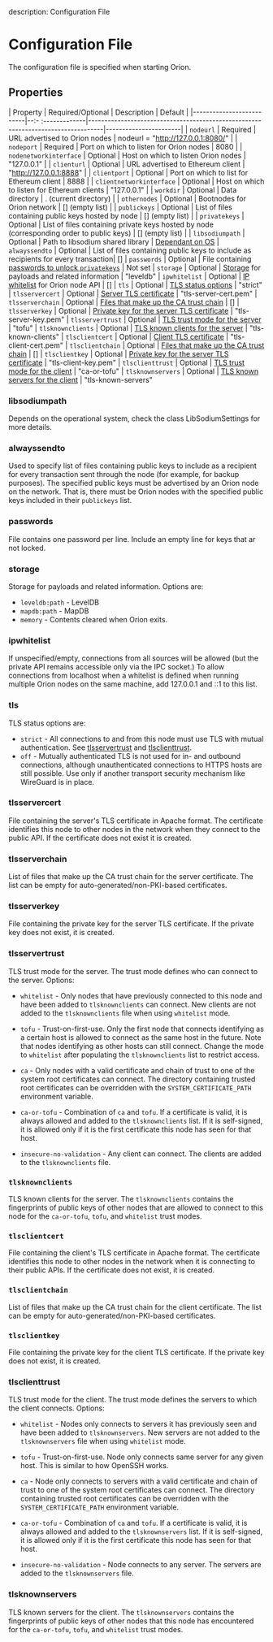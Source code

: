 description: Configuration File 
<!--- END of page meta data -->

# Configuration File 

The configuration file is specified when starting Orion. 

## Properties 

| Property                 | Required/Optional | Description                                                                      | Default               |
|--------------------------|--:- :-------------|----------------------------------------------------------------------------------|-----------------------|
| `nodeurl`                | Required          | URL advertised to Orion nodes                                                    | nodeurl = "http://127.0.0.1:8080/"                   |
| `nodeport`               | Required          | Port on which to listen for Orion nodes                                          | 8080                   |
| `nodenetworkinterface`   | Optional          | Host on which to listen Orion nodes                                              | "127.0.0.1"           |
| `clienturl`              | Optional          | URL advertised to Ethereum client                                                | "http://127.0.0.1:8888" |
| `clientport`             | Optional          | Port on which to list for Ethereum client                                        | 8888                  |
| `clientnetworkinterface` | Optional          | Host on which to listen for Ethereum clients                                     | "127.0.0.1"             |
| `workdir`                | Optional          | Data directory                                                                   | . (current directory) |
| `othernodes`             | Optional          | Bootnodes for Orion network                                                      | [] (empty list)       |
| `publickeys`             | Optional          | List of files containing public keys hosted by node                                      | [] (empty list)       |
| `privatekeys`            | Optional          | List of files containing private keys hosted by node (corresponding order to public keys) | [] (empty list)       |
| `libsodiumpath`          | Optional          | Path to libsodium shared library                                                 | [Dependant on OS](#libsodium)
| `alwayssendto`           | Optional          | List of files containing public keys to include as recipients for every transaction| [] 
| `passwords`              | Optional          | File containing [passwords to unlock `privatekeys`](#passwords)                  | Not set
| `storage`                | Optional          | [Storage](#storage) for payloads and related information                         | "leveldb" 
| `ipwhitelist`            | Optional          | [IP whitelist](#ip) for Orion node API                                           | []
| `tls`                    | Optional          | [TLS status options](#tls)                                                       |  "strict"
| `tlsservercert`          | Optional          | [Server TLS certificate](#tlsservercert)                                         | "tls-server-cert.pem"
| `tlsserverchain`         | Optional          | [Files that make up the CA trust chain](#tlsserverchain)                         | []
| `tlsserverkey`           | Optional          | [Private key for the server TLS certificate](#tlsserverkey)                      | "tls-server-key.pem"
| `tlsservertrust`         | Optional          | [TLS trust mode for the server](#tlsservertrust)                                 | "tofu"
| `tlsknownclients`        | Optional          | [TLS known clients for the server](#tlsknownclients)                             | "tls-known-clients"
| `tlsclientcert`          | Optional          | [Client TLS certificate](#tlsclientcert)                                         | "tls-client-cert.pem"
| `tlsclientchain`         | Optional          | [Files that make up the CA trust chain](#tlsclientchain)                         | []
| `tlsclientkey`           | Optional          | [Private key for the server TLS certificate](#tlsclientkey)                      | "tls-client-key.pem"
| `tlsclienttrust`         | Optional          | [TLS trust mode for the client](#tlsclienttrust)                                 | "ca-or-tofu"
| `tlsknownservers`        | Optional          | [TLS known servers for the client](#tlsknownservers)                             | "tls-known-servers"

### libsodiumpath

Depends on the operational system, check the class LibSodiumSettings for more details. 

### alwayssendto

Used to specify list of files containing public keys to include as a recipient for every transaction sent
through the node (for example, for backup purposes). The specified public keys must be advertised by an 
Orion node on the network. That is, there must be Orion nodes with the specified public keys included in their
`publickeys` list. 

### passwords

File contains one password per line. Include an empty line for keys that ar not locked. 

### storage

Storage for payloads and related information. Options are:

* `leveldb:path` - LevelDB
* `mapdb:path` - MapDB
* `memory` - Contents cleared when Orion exits.

### ipwhitelist

If unspecified/empty, connections from all sources will be allowed (but the private API remains accessible only
via the IPC socket.) To allow connections from localhost when a whitelist is defined when running multiple Orion
nodes on the same machine, add 127.0.0.1 and ::1 to this list.

### tls 

TLS status options are:

* `strict` - All connections to and from this node must use TLS with mutual authentication. See [tlsservertrust](#tlsservertrust)
and [tlsclienttrust](#tlsclienttrust). 
* `off` - Mutually authenticated TLS is not used for in- and outbound connections, although unauthenticated 
connections to HTTPS hosts are still possible. Use only if another transport security mechanism like 
WireGuard is in place.

### tlsservercert

File containing the server's TLS certificate in Apache format. The certificate identifies this
node to other nodes in the network when they connect to the public API. If the certificate does not exist it
is created.

### tlsserverchain

List of files that make up the CA trust chain for the server certificate. The list can be empty for auto-generated/non-PKI-based 
certificates.

### tlsserverkey

File containing the private key for the server TLS certificate. If the private key does not exist, it is
created. 

### tlsservertrust

TLS trust mode for the server. The trust mode defines who can connect to the server. Options:

* `whitelist` - Only nodes that have previously connected to this node and have been added to `tlsknownclients`
 can connect. New clients are not added to the `tlsknownclients` file when using `whitelist` mode.
 
* `tofu` - Trust-on-first-use. Only the first node that connects identifying as a certain host is allowed
 to connect as the same host in the future. Note that nodes identifying as other hosts can still connect. Change
 the mode to `whitelist` after populating the `tlsknownclients` list to restrict access.

* `ca` -  Only nodes with a valid certificate and chain of trust to one of the system root certificates 
can connect. The directory containing trusted root certificates can be overridden with the `SYSTEM_CERTIFICATE_PATH`
environment variable.

* `ca-or-tofu` - Combination of `ca` and `tofu`. If a certificate is valid, it is always allowed and added 
to the `tlsknownclients` list. If it is self-signed, it is allowed only if it is the first certificate 
this node has seen for that host.

* `insecure-no-validation` - Any client can connect. The clients are added to the `tlsknownclients` file.

### `tlsknownclients`

TLS known clients for the server. The `tlsknownclients` contains the fingerprints of public keys of other
nodes that are allowed to connect to this node for the `ca-or-tofu`, `tofu`, and `whitelist` trust modes.

### `tlsclientcert`

File containing the client's TLS certificate in Apache format. The certificate identifies this
node to other nodes in the network when it is connecting to their public APIs. If the certificate does not
exist, it is created.

### `tlsclientchain`

List of files that make up the CA trust chain for the client certificate. The list can be empty for auto-generated/non-PKI-based 
certificates.

### `tlsclientkey`

File containing the private key for the client TLS certificate. If the private key does not exist, it is
created.

### tlsclienttrust

TLS trust mode for the client. The trust mode defines the servers to which the client connects. Options:

* `whitelist` - Nodes only connects to servers it has previously seen and have been added to `tlsknownservers`. 
New servers are not added to the `tlsknownservers` file when using `whitelist` mode.
 
* `tofu` - Trust-on-first-use. Node only connects same server for any given host. This is similar to how
OpenSSH works. 

* `ca` -  Node only connects to servers with a valid certificate and chain of trust to one of the system root certificates 
can connect. The directory containing trusted root certificates can be overridden with the `SYSTEM_CERTIFICATE_PATH`
environment variable.

* `ca-or-tofu` - Combination of `ca` and `tofu`. If a certificate is valid, it is always allowed and added 
to the `tlsknownservers` list. If it is self-signed, it is allowed only if it is the first certificate 
this node has seen for that host.

* `insecure-no-validation` - Node connects to any server. The servers are added to the `tlsknownservers` file.

### tlsknownservers 

TLS known servers for the client. The `tlsknownservers` contains the fingerprints of public keys of other
nodes that this node has encountered for the `ca-or-tofu`, `tofu`, and `whitelist` trust modes.



